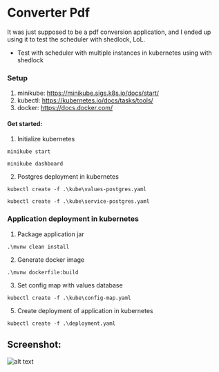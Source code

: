 # Converter Pdf
It was just supposed to be a pdf conversion application, and I ended up using it to test the scheduler with shedlock, LoL.
- Test with scheduler with multiple instances in kubernetes using with shedlock

### Setup
1. minikube: https://minikube.sigs.k8s.io/docs/start/
2. kubectl: https://kubernetes.io/docs/tasks/tools/
3. docker: https://docs.docker.com/

#### Get started:
1. Initialize kubernetes
```
minikube start
```
```
minikube dashboard
```
2. Postgres deployment in kubernetes
```
kubectl create -f .\kube\values-postgres.yaml
```
```
kubectl create -f .\kube\service-postgres.yaml
```

### Application deployment in kubernetes
1. Package application jar
```
.\mvnw clean install
```
2. Generate docker image
```
.\mvnw dockerfile:build
```
3. Set config map with values database
```
kubectl create -f .\kube\config-map.yaml
```
5. Create deployment of application in kubernetes
```
kubectl create -f .\deployment.yaml
```

## Screenshot:

![alt text](https://github.com/sampaioops/converter-pdf/blob**/**main/image_test_shedlock.png?raw=true)
